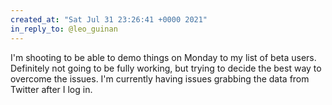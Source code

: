 ```yaml
---
created_at: "Sat Jul 31 23:26:41 +0000 2021"
in_reply_to: @leo_guinan
---
```


I'm shooting to be able to demo things on Monday to my list of beta users. Definitely not going to be fully working, but trying to decide the best way to overcome the issues. I'm currently having issues grabbing the data from Twitter after I log in.